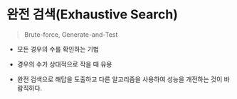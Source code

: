 # 완전 검색(Exhaustive Search)

> Brute-force, Generate-and-Test

- 모든 경우의 수를 확인하는 기법

- 경우의 수가 상대적으로 작을 때 유용

- 완전 검색으로 해답을 도출하고 다른 알고리즘을 사용하여 성능을 개전하는 것이 바람직하다.



